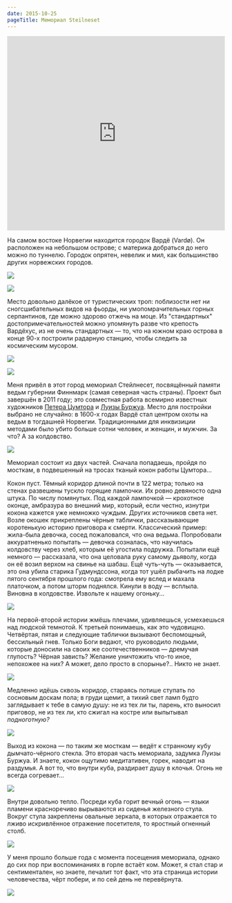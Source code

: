 ```yaml
---
date: 2015-10-25
pageTitle: Мемориал Steilneset
---
```

<iframe allowfullscreen="" frameborder="0" height="450" src="https://www.google.com/maps/embed?pb=!1m14!1m12!1m3!1d1319.1413757588448!2d31.09341526379785!3d70.36899714031983!2m3!1f0!2f0!3f0!3m2!1i1024!2i768!4f13.1!5e0!3m2!1sru!2srs!4v1443648540874" style="border:0" width="100%"></iframe>

На самом востоке Норвегии находится городок Вардё (Vardø). Он расположен на небольшом острове; с материка добраться до него можно по туннелю. Городок опрятен, невелик и мил, как большинство других норвежских городов.

![](../01.jpg)

![](../02.jpg)

Место довольно далёкое от туристических троп: поблизости нет ни сногсшибательных видов на фьорды, ни умопомрачительных горных серпантинов, где можно здорово отжечь на моце. Из "стандартных" достопримечательностей можно упомянуть разве что крепость Вардёхус, из не очень стандартных — то, что на южном краю острова в конце 90-х построили радарную станцию, чтобы следить за космическим мусором.

![](../03.jpg)

![](../04.jpg)

Меня привёл в этот город мемориал Стейлнесет, посвящённый памяти ведьм губернии Финнмарк (самая северная часть страны). Проект был завершён в 2011 году; это совместная работа всемирно известных художников [Петера Цумтора](https://ru.wikipedia.org/wiki/%D0%A6%D1%83%D0%BC%D1%82%D0%BE%D1%80,_%D0%9F%D0%B5%D1%82%D0%B5%D1%80) и [Луизы Буржуа](http://sovremennoe-iskusstvo.ru/hudozhniki/luiza-burzhu/). Место для постройки выбрано не случайно: в 1600-х годах Вардё стал центром охоты на ведьм в тогдашней Норвегии. Традиционными для инквизиции методами было убито больше сотни человек, и женщин, и мужчин. За что? А за колдовство.

![](../05.jpg)

Мемориал состоит из двух частей. Сначала попадаешь, пройдя по мосткам, в подвешенный на тросах тканый кокон работы Цумтора...

Кокон пуст. Тёмный коридор длиной почти в 122 метра; только на стенах развешены тускло горящие лампочки. Их ровно 
девяносто одна штука. По числу помянутых. Под каждой лампочкой — крохотное оконце, амбразура во внешний мир, который, 
если честно, изнутри кокона кажется уже немножко чуждым. Других источников света нет. Возле окошек прикреплены чёрные 
таблички, рассказывающие коротенькую историю приговора к смерти. Классический пример: жила-была девочка, сосед 
пожаловался, что она ведьма. Попробовали аккуратненько попытать — девочка созналась, что научилась колдовству через 
хлеб, которым её угостила подружка. Попытали ещё немного — рассказала, что она целовала руку самому дьяволу, когда он 
её возил верхом на свинье на шабаш. Ещё чуть-чуть — оказывается, это она убила старика Гудмундссона, когда тот ушёл 
рыбачить на лодке пятого сентября прошлого года: смотрела ему вслед и махала платочком, а потом шторм поднялся. Кинули в 
воду — всплыла. Виновна в колдовстве. Извольте к нашему огоньку...

![](../06.jpg)

На первой-второй истории жмёшь плечами, удивляешься, усмехаешься над людской темнотой. К третьей понимаешь, как это чудовищно. Четвёртая, пятая и следующие таблички вызывают беспомощный, бессильный гнев. Только Боги ведают, что руководило людьми, которые доносили на своих же соотечественников — дремучая глупость? Чёрная зависть? Желание уничтожить что-то иное, непохожее на них? А может, дело просто в спорынье?.. Никто не знает.

![](../07.jpg)

Медленно идёшь сквозь коридор, стараясь потише ступать по сосновым доскам пола; в груди щемит, а тихий свет ламп будто 
заглядывает к тебе в самую душу: не из тех ли ты, парень, кто выносил приговор, не из тех ли, кто сжигал на костре или 
выпытывал *подноготную?*

![](../08.jpg)

Выход из кокона — по таким же мосткам — ведёт к странному кубу дымчато-чёрного стекла. Это вторая часть мемориала, 
задумка Луизы Буржуа. И знаете, кокон ощутимо медитативен, горек, наводит на раздумья. А вот то, что внутри куба, 
раздирает душу в клочья. Огонь не всегда согревает...

![](../09.jpg)

Внутри довольно тепло. Посреди куба горит вечный огонь — языки пламени красноречиво вырываются из сиденья железного стула. Вокруг стула закреплены овальные зеркала, в которых отражается то лживо искривлённое отражение посетителя, то яростный огненный столб.

![](../10.jpg)

У меня прошло больше года с момента посещения мемориала, однако до сих пор при воспоминаниях в горле встаёт ком. Может, 
я стал стар и сентиментален, но знаете, печалит тот факт, что эта страница истории человечества, чёрт побери, и по сей 
день не перевёрнута.

![](../11.jpg)

